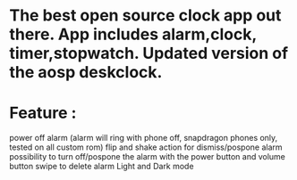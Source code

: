 # The best open source clock app out there. App includes alarm,clock, timer,stopwatch. Updated version of the aosp deskclock.


# Feature : 
power off alarm (alarm will ring with phone off, snapdragon phones only, tested on all custom rom)
flip and shake action for dismiss/pospone alarm
possibility to turn off/pospone the alarm with the power button and volume button
swipe to delete alarm
Light and Dark mode


